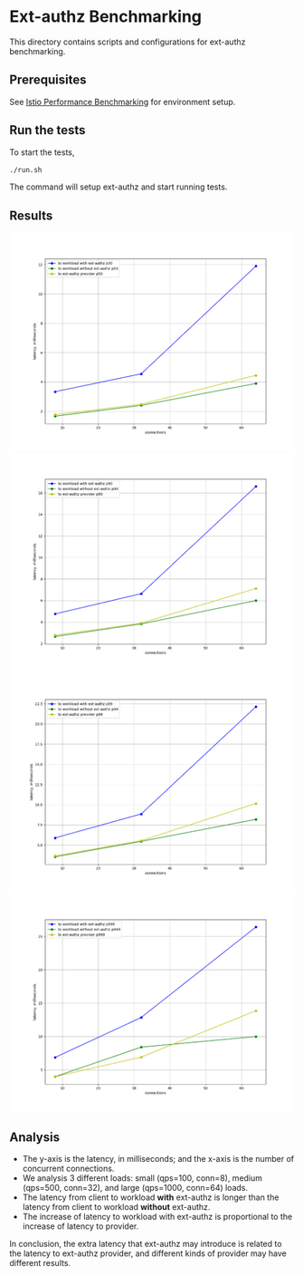 # Ext-authz Benchmarking

This directory contains scripts and configurations for ext-authz benchmarking.

## Prerequisites

See [Istio Performance Benchmarking](https://github.com/istio/tools/tree/master/perf/benchmark) for environment setup.

## Run the tests

To start the tests,

```bash
./run.sh
```

The command will setup ext-authz and start running tests.

## Results

![](./results/p50.png)
![](./results/p90.png)
![](./results/p99.png)
![](./results/p999.png)

## Analysis

- The y-axis is the latency, in milliseconds; and the x-axis is the number of concurrent connections.
- We analysis 3 different loads: small (qps=100, conn=8), medium (qps=500, conn=32), and large (qps=1000, conn=64) loads.
- The latency from client to workload **with** ext-authz is longer than the latency from client to workload **without** ext-authz.
- The increase of latency to workload with ext-authz is proportional to the increase of latency to provider.

In conclusion, the extra latency that ext-authz may introduce is related to the latency to ext-authz provider, and different kinds of provider may have different results.